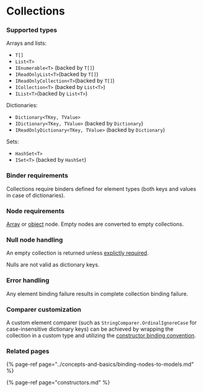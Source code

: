 # Collections

### Supported types

Arrays and lists:

* `T[]`
* `List<T>`
* `IEnumerable<T>`  \(backed by `T[]`\)
* `IReadOnlyList<T>`\(backed by `T[]`\)
* `IReadOnlyCollection<T>`\(backed by `T[]`\)
* `ICollection<T>` \(backed by `List<T>`\)
* `IList<T>`\(backed by `List<T>`\)

Dictionaries:

* `Dictionary<TKey, TValue>`
* `IDictionary<TKey, TValue>` \(backed by `Dictionary`\)
* `IReadOnlyDictionary<TKey, TValue>` \(backed by `Dictionary`\)

Sets:

* `HashSet<T>`
* `ISet<T>` \(backed by `HashSet`\)

### Binder requirements

Collections require binders defined for element types \(both keys and values in case of dictionaries\).

### Node requirements

[Array](../concepts-and-basics/settings-nodes/array-nodes.md) or [object](../concepts-and-basics/settings-nodes/object-nodes.md) node. Empty nodes are converted to empty collections.

### Null node handling

An empty collection is returned unless [explictly required](../basic-scenarios/make-settings-required.md).

Nulls are not valid as dictionary keys.

### Error handling

Any element binding failure results in complete collection binding failure.

### Comparer customization

A custom element comparer \(such as `StringComparer.OrdinalIgnoreCase` for case-insensitive dictionary keys\) can be achieved by wrapping the collection in a custom type and utilizing the [constructor binding convention](constructors.md).

### Related pages

{% page-ref page="../concepts-and-basics/binding-nodes-to-models.md" %}

{% page-ref page="constructors.md" %}

